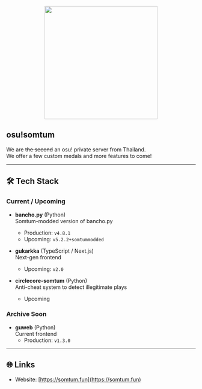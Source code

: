 <p align="center">
  <img src="https://github.com/user-attachments/assets/37be4bfc-60e5-496f-bd02-abe0adf3979c" width="300">
</p>

## osu!somtum

We are ~~the second~~ an osu! private server from Thailand.  
We offer a few custom medals and more features to come!

---

## 🛠 Tech Stack

### Current / Upcoming

- **bancho.py** (Python)  
  Somtum-modded version of bancho.py  
  - Production: `v4.8.1`  
  - Upcoming: `v5.2.2+somtummodded`

- **gukarkka** (TypeScript / Next.js)  
  Next-gen frontend  
  - Upcoming: `v2.0`

- **circlecore-somtum** (Python)  
  Anti-cheat system to detect illegitimate plays  
  - Upcoming

### Archive Soon

- **guweb** (Python)  
  Current frontend  
  - Production: `v1.3.0`

---

## 🌐 Links

- Website: [https://somtum.fun](https://somtum.fun)

